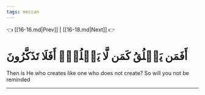 ```yaml
---
tags: meccan
---
```


👈 [[16-16.md|Prev]] | [[16-18.md|Next]] 👉

# أَفَمَن يَخۡلُقُ كَمَن لَّا يَخۡلُقُۚ أَفَلَا تَذَكَّرُونَ

Then is He who creates like one who does not create? So will you not be reminded

---

